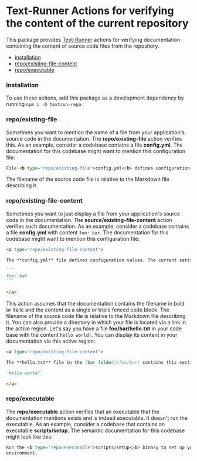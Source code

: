 # Text-Runner Actions for verifying the content of the current repository

This package provides [Text-Runner](https://github.com/kevgo/text-runner)
actions for verifying documentation containing the content of source code files
from the repository.

- [installation](#installation)
- [repo/existing-file-content](#repoexisting-file-content)
- [repo/executable](#repoexecutable)

### installation

To use these actions, add this package as a development dependency by running
<code type="npm/install">npm i -D textrun-repo</code>.

### repo/existing-file

Sometimes you want to mention the name of a file from your application's source
code in the documentation. The <b type="action/name-full">repo/existing-file</b>
action verifies this. As an example, consider a codebase contains a file
<a type="workspace/empty-file">**config.yml**</a>. The documentation for this
codebase might want to mention this configuration file:

<a type="extension/runnable-region">

```markdown
File <b type="repo/existing-file">config.yml</b> defines configuration values.
```

</a>

The filename of the source code file is relative to the Markdown file describing
it.

### repo/existing-file-content

Sometimes you want to just display a file from your application's source code in
the documentation. The
<b type="action/name-full">source/existing-file-content</b> action verifies such
documentation. As an example, consider a codebase contains a file
<a type="workspace/new-file">**config.yml** with content `foo: bar`</a>. The
documentation for this codebase might want to mention this configuration file:

<a type="extension/runnable-region">

````markdown
<a type="repo/existing-file-content">

The **config.yml** file defines configuration values. The current settings are:

```
foo: bar
```

</a>
````

</a>

This action assumes that the documentation contains the filename in bold or
italic and the content as a single or triple fenced code block. The filename of
the source code file is relative to the Markdown file describing it. You can
also provide a directory in which your file is located via a link in the active
region. <a type="workspace/new-file"> Let's say you have a file
**foo/bar/hello.txt** in your code base with the content `hello world!`. </a>
You can display its content in your documentation via this active region:

<a type="extension/runnable-region">

```markdown
<a type="repo/existing-file-content">

The **hello.txt** file in the [bar folder](foo/bar) contains this section:

`hello world!`

</a>
```

</a>

### repo/executable

The <b type="action/name-full">repo/executable</b> action verifies that an
executable that the documentation mentions exists and is indeed executable. It
doesn't run the executable. As an example, consider a codebase that contains an
executable <b type="new-executable">scripts/setup</b>. The semantic
documentation for this codebase might look like this:

<a type="extension/runnable-region">

```html
Run the <b type="repo/executable">scripts/setup</b> binary to set up your
environment.
```

</a>
